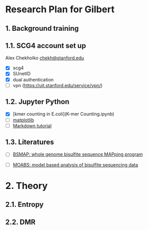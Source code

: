 # Research Plan for Gilbert

## 1. Background training

## 1.1. SCG4 account set up
Alex Chekholko <chekh@stanford.edu>
- [x] scg4
- [x] SUnetID
- [x] dual authentication
- [ ] vpn (https://uit.stanford.edu/service/vpn/)

## 1.2. Jupyter Python
- [x] [kmer counting in E.coli](K-mer Counting.ipynb)
- [ ] [matplotlib](http://matplotlib.org/users/pyplot_tutorial.html)
- [ ] [Markdown tutorial](https://github.com/adam-p/markdown-here/wiki/Markdown-Cheatsheet)

## 1.3. Literatures
- [ ] [BSMAP: whole genome bisulfite sequence MAPping program](https://bmcbioinformatics.biomedcentral.com/articles/10.1186/1471-2105-10-232)
- [ ] [MOABS: model based analysis of bisulfite sequencing data](https://genomebiology.biomedcentral.com/articles/10.1186/gb-2014-15-2-r38)


# 2. Theory

## 2.1. Entropy

## 2.2. DMR

